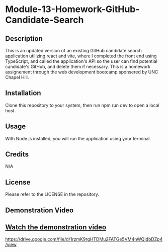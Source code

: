 # Module-13-Homework-GitHub-Candidate-Search

## Description

This is an updated version of an existing GitHub candidate search application utilizing react and vite, where I completed the front end using TypeScript, and called the application's API so the user can find potential candidate's GitHub, and delete them if necessary. This is a homework assignement through the web development bootcamp sponsered by UNC Chapel Hill.

## Installation

Clone this repository to your system, then run npm run dev to open a local host.

## Usage

With Node.js installed, you will run the application using your terminal.

## Credits

N/A

## License

Please refer to the LICENSE in the repository.


## Demonstration Video

[Watch the demonstration video](https://drive.google.com/file/d/1rzmK9rgHTDMu2FATGe5VM4nWQIdbDZp4/view)
---


https://drive.google.com/file/d/1rzmK9rgHTDMu2FATGe5VM4nWQIdbDZp4/view